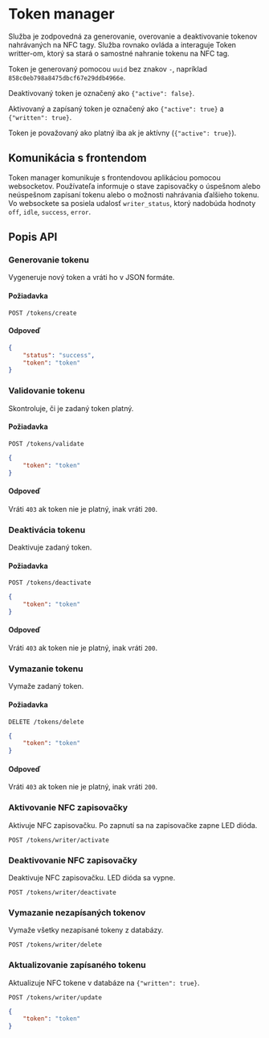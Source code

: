 # Token manager

Služba je zodpovedná za generovanie, overovanie a deaktivovanie tokenov nahrávaných na NFC tagy. Služba rovnako ovláda a interaguje Token writter-om, ktorý sa stará o samostné nahranie tokenu na NFC tag.

Token je generovaný pomocou `uuid` bez znakov `-`, napríklad `858c0eb798a8475dbcf67e29ddb4966e`.

Deaktivovaný token je označený ako `{"active": false}`.

Aktivovaný a zapísaný token je označený ako `{"active": true}` a `{"written": true}`.

Token je považovaný ako platný iba ak je aktívny (`{"active": true}`).

## Komunikácia s frontendom
Token manager komunikuje s frontendovou aplikáciou pomocou websocketov. Používateľa informuje o stave zapisovačky o úspešnom alebo neúspešnom zapísaní tokenu alebo o možnosti nahrávania ďalšieho tokenu. Vo websockete sa posiela udalosť `writer_status`, ktorý nadobúda hodnoty  `off`, `idle`, `success`, `error`.

## Popis API

### Generovanie tokenu
Vygeneruje nový token a vráti ho v JSON formáte.

#### Požiadavka
```http
POST /tokens/create
```

#### Odpoveď
```json
{
    "status": "success",
    "token": "token"
}
```


### Validovanie tokenu
Skontroluje, či je zadaný token platný.
#### Požiadavka
```http
POST /tokens/validate
```
```json
{
    "token": "token"
}
```
#### Odpoveď
Vráti `403` ak token nie je platný, inak vráti `200`.

### Deaktivácia tokenu
Deaktivuje zadaný token.
#### Požiadavka
```http
POST /tokens/deactivate
```
```json
{
    "token": "token"
}
```
#### Odpoveď
Vráti `403` ak token nie je platný, inak vráti `200`.


### Vymazanie tokenu
Vymaže zadaný token.

#### Požiadavka
```http
DELETE /tokens/delete
```
```json
{
    "token": "token"
}
```
#### Odpoveď
Vráti `403` ak token nie je platný, inak vráti `200`.

### Aktivovanie NFC zapisovačky
Aktivuje NFC zapisovačku. Po zapnutí sa na zapisovačke zapne LED dióda.

```http
POST /tokens/writer/activate
```

### Deaktivovanie NFC zapisovačky
Deaktivuje NFC zapisovačku. LED dióda sa vypne.

```http
POST /tokens/writer/deactivate
```

### Vymazanie nezapísaných tokenov
Vymaže všetky nezapísané tokeny z databázy.

```http
POST /tokens/writer/delete
```

### Aktualizovanie zapísaného tokenu
Aktualizuje NFC tokene v databáze na `{"written": true}`.

```http
POST /tokens/writer/update
```
```json
{
    "token": "token"
}